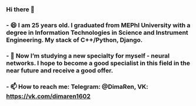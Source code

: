 ### Hi there 👋
### - 😄 I am 25 years old. I graduated from MEPhI University with a degree in Information Technologies in Science and Instrument Engineering. My stack of C++/Python, Django.
### - 🌱 Now I’m studying a new specialty for myself - neural networks. I hope to become a good specialist in this field in the near future and receive a good offer.
### - 📫 How to reach me: Telegram: @DimaRen, VK: https://vk.com/dimaren1602
<!--
**DimaRen1602/DimaRen1602** is a ✨ _special_ ✨ repository because its `README.md` (this file) appears on your GitHub profile.

Here are some ideas to get you started:

- 🔭 I’m currently working on ...
- 🌱 I’m currently learning ...
- 👯 I’m looking to collaborate on ...
- 🤔 I’m looking for help with ...
- 💬 Ask me about ...
- 📫 How to reach me: ...
- 😄 Pronouns: ...
- ⚡ Fun fact: ...
-->
